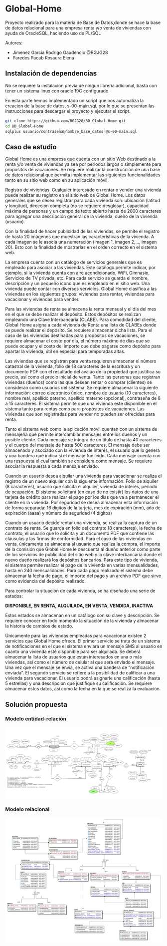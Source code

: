 # Global-Home
Proyecto realizado para la materia de Base de Datos,donde se hace la base de datos relacional para una empresa renta y/o venta de viviendas con ayuda de OracleSQL, haciendo uso de PL/SQL

Autores: 
- Jimenez Garcia Rodrigo Gaudencio @RGJG28
- Paredes Pacab Rosaura Elena 

## Instalación de dependencias
No se requiere la instalacion previa de ningun libreria adicional, basta con tener un sistema linux con oracle 19C configurado.

En esta parte hemos implementado un script que nos automatiza la creacion de la base de datos, s-00-main.sql, por lo que se presentan las instrucciones para descargar el proyecto y ejecutar el script.

```bash
git clone https://github.com/RGJG28/BD_Global-Home.git 
cd BD_Global-Home
sqlplus usuario/contraseña@nombre_base_datos @s-00-main.sql
```
## Caso de estudio
Global Home es una empresa que cuenta con un sitio Web destinado a la renta y/o venta de viviendas ya sea por periodos largos o simplemente para propósitos de vacaciones. Se requiere realizar la construcción de una base de datos relacional que permita implementar las siguientes funcionalidades tanto en su sitio web como en su aplicación móvil.

Registro de viviendas. Cualquier interesado en rentar o vender una vivienda puede realizar su registro en el sitio web de Global Home. Los datos generales que se desea registrar para cada vivienda son: ubicación (latitud y longitud), dirección completa (no se requiere desglosar), capacidad máxima de personas y un campo de texto abierto hasta de 2000 caracteres para agregar una descripción general de la vivienda, dueño de la vivienda (usuario).

Con la finalidad de hacer publicidad de las viviendas, se permite el registro de hasta 20 imágenes que muestran las características de la vivienda. A cada imagen se le asocia una numeración (imagen 1, imagen 2,…, imagen 20). Esto con la finalidad de mostrarlas en el orden correcto en el sistema web.

La empresa cuenta con un catálogo de servicios generales que es empleado para asociar a las viviendas. Este catálogo permite indicar, por ejemplo, si la vivienda cuenta con aire acondicionado, WiFi, Gimnasio, Servicios de TV privada, etc. Para cada servicio se guarda el nombre, descripción y un pequeño ícono que es empleado en el sitio web. Una vivienda puede contar con diversos servicios. Global Home clasifica a las viviendas en los siguientes grupos: viviendas para rentar, viviendas para vacacionar y viviendas para vender.

Para las viviendas de renta se almacena la renta mensual y el día del mes en el que se debe realizar el depósito. Estos depósitos se realizan empleando una Clave Interbancaria (CLABE). Para comodidad del cliente, Global Home asigna a cada vivienda de Renta una lista de CLABEs donde se puede realizar el depósito. Se requiere almacenar dicha lista. Para el caso de las viviendas destinadas para propósitos de vacaciones, se requiere almacenar el costo por día, el número máximo de días que se puede ocupar y el costo del importe que debe pagarse como depósito para apartar la vivienda, útil en especial para temporadas altas.

Las viviendas que se registran para venta requieren almacenar el número catastral de la vivienda, folio de 18 caracteres de la escritura y un documento PDF con el resultado del avalúo de la propiedad que justifica su precio, así como el precio inicial de venta. Tanto las personas que registran viviendas (dueños) como las que desean rentar o comprar (clientes) se consideran como usuarios del sistema. Se requiere almacenar la siguiente información: correo electrónico único, nombre de usuario (10 caracteres), nombre real, apellido paterno, apellido materno (opcional), contraseña de 8 a 15 caracteres. El sistema permite que una vivienda esté disponible en el sistema tanto para rentas como para propósitos de vacaciones. Las viviendas que son registradas para vender no pueden ser ofrecidas para renta.

Tanto el sistema web como la aplicación móvil cuentan con un sistema de mensajería que permite intercambiar mensajes entre los dueños y un posible cliente. Cada mensaje se integra de un título de hasta 40 caracteres y el cuerpo del mensaje de hasta 500 caracteres. El mensaje debe ser almacenado y asociado con la vivienda de interés, el usuario que lo genera y una bandera que indica si el mensaje fue leído. Cada mensaje cuenta con una respuesta el cual también se considera como mensaje. Se requiere asociar la respuesta a cada mensaje enviado.

Cuando un usuario desea alquilar una vivienda para vacacionar se realiza el registro de un nuevo alquiler con la siguiente información: Folio de alquiler (8 caracteres), usuario que solicita el alquiler, vivienda de interés, periodo de ocupación. El sistema solicitará (en caso de no existir) los datos de una tarjeta de crédito para realizar el pago por los días que va a permanecer el cliente en la vivienda. Por seguridad se desea almacenar esta información de forma separada: 16 dígitos de la tarjeta, mes de expiración (mm), año de expiración (aaaa) y número de seguridad (4 dígitos)

Cuando un usuario decide rentar una vivienda, se realiza la captura de un contrato de renta. Se guarda en folio del contrato (8 caracteres), la fecha de contrato, el usuario que lo solicita y un documento PDF que contiene las cláusulas y las firmas de conformidad. Para el caso de las viviendas en venta, únicamente se almacena al usuario que realiza la compra, el importe de la comisión que Global Home le descuenta al dueño anterior como parte de los servicios de publicidad del sitio web y la clave interbancaria donde el nuevo dueño realizará los depósitos bancarios. Para este tipo de vivienda, el sistema permite realizar el pago de la vivienda en varias mensualidades, hasta en 240 mensualidades. Para cada pago realizado el sistema debe almacenar la fecha de pago, el importe del pago y un archivo PDF que sirve como evidencia del depósito realizado.

Para controlar la situación de cada vivienda, se ha diseñado una serie de estados:
<p><strong>DISPONIBLE, EN RENTA, ALQUILADA, EN VENTA, VENDIDA, INACTIVA</strong></p> Estos estados se almacenan en un catálogo con su clave y descripción. Se requiere conocer en todo momento la situación de la vivienda y almacenar la historia de cambios de estado.

Únicamente para las viviendas empleadas para vacacionar existen 2 servicios que Global Home ofrece. El primer servicio se trata de un sistema de notificaciones en el que el sistema enviará un mensaje SMS al usuario en cuanto una vivienda esté disponible para ser alquilada. Se deberá almacenar la lista de usuarios que están interesados en una o más viviendas, así como el número de celular al que será enviado el mensaje. 
Una vez que el mensaje se envía, se activa una bandera de “notificación enviada”. El segundo servicio se refiere a la posibilidad de calificar a una vivienda para vacacionar. El usuario podrá asignarle una calificación (hasta 5 estrellas) y una descripción que justifique su calificación. Se requiere almacenar estos datos, así como la fecha en la que se realiza la evaluación.
## Solución propuesta
### Modelo entidad-relación
![Modelo entidad-relación](https://github.com/RGJG28/BD_Fumigadora/blob/main/src/BD_proyecto_fumigadora_MER.png)
### Modelo relacional
![Modelo relacional](https://github.com/RGJG28/BD_Fumigadora/blob/main/src/Proyecto_fumigadora_ET.jpg)
